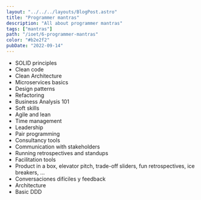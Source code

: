 ```yaml
---
layout: "../../../layouts/BlogPost.astro"
title: "Programmer mantras"
description: "All about programmer mantras"
tags: ["mantras"]
path: "/ioet/6-programmer-mantras"
color: "#b2e2f2"
pubDate: "2022-09-14"
---
```


- SOLID principles
- Clean code
- Clean Architecture
- Microservices basics
- Design patterns
- Refactoring
- Business Analysis 101
- Soft skills
- Agile and lean
- Time management
- Leadership
- Pair programming
- Consultancy tools
- Communication with stakeholders
- Running retrospectives and standups
- Facilitation tools
- Product in a box, elevator pitch, trade-off sliders, fun retrospectives, ice breakers, ...
- Conversaciones difíciles y feedback
- Architecture
- Basic DDD
